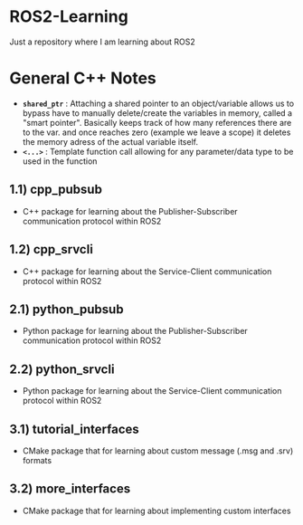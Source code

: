 # ROS2-Learning

Just a repository where I am learning about ROS2

# General C++ Notes
- **`shared_ptr`** : Attaching a shared pointer to an object/variable allows us to bypass have to manually delete/create the variables in memory, called a "smart pointer". Basically keeps track of how many references there are to the var. and once reaches zero (example we leave a scope) it deletes the memory adress of the actual variable itself.
- **`<...>`** : Template function call allowing for any parameter/data type to be used in the function
  

## 1.1) cpp_pubsub
- C++ package for learning about the Publisher-Subscriber communication protocol within ROS2

## 1.2) cpp_srvcli
- C++ package for learning about the Service-Client communication protocol within ROS2

## 2.1) python_pubsub
- Python package for learning about the Publisher-Subscriber communication protocol within ROS2

## 2.2) python_srvcli
- Python package for learning about the Service-Client communication protocol within ROS2

## 3.1) tutorial_interfaces
- CMake package that for learning about custom message (.msg and .srv) formats

## 3.2) more_interfaces
- CMake package that for learning about implementing custom interfaces
